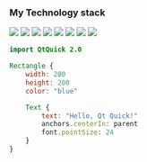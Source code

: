 
### My Technology stack


<img src="https://img.shields.io/badge/Python-f43545?style=for-the-badge&logo=Python&logoColor=white"/> <img src="https://img.shields.io/badge/HTML-fa8901?style=for-the-badge&logo=HTML5&logoColor=white"/> <img src="https://img.shields.io/badge/CSS-fad717?style=for-the-badge&logo=CSS3&logoColor=white"/> <img src="https://img.shields.io/badge/JAVASCRIPT-00ba71?style=for-the-badge&logo=JavaScript&logoColor=white"/> <img src="https://img.shields.io/badge/Markdown-00c2de?style=for-the-badge&logo=Markdown&logoColor=white"/> <img src="https://img.shields.io/badge/PHP-00418d?style=for-the-badge&logo=PHP&logoColor=white"/> <img src="https://img.shields.io/badge/Photoshop-5f2879?style=for-the-badge&logo=Adobe Photoshop&logoColor=white"/> <img src="https://img.shields.io/badge/GitHub-indigo?style=for-the-badge&logo=GitHub&logoColor=white"/> 

```qml
import QtQuick 2.0

Rectangle {
    width: 200
    height: 200
    color: "blue"

    Text {
        text: "Hello, Qt Quick!"
        anchors.centerIn: parent
        font.pointSize: 24
    }
}
```
